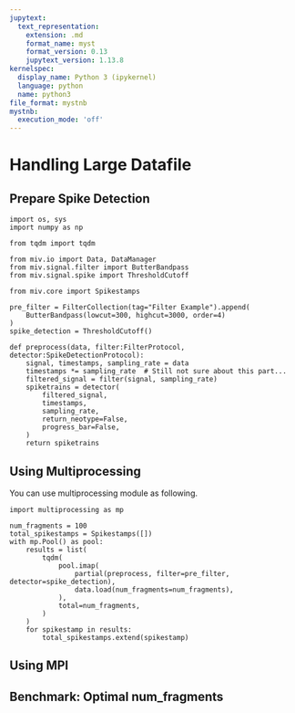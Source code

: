 ```yaml
---
jupytext:
  text_representation:
    extension: .md
    format_name: myst
    format_version: 0.13
    jupytext_version: 1.13.8
kernelspec:
  display_name: Python 3 (ipykernel)
  language: python
  name: python3
file_format: mystnb
mystnb:
  execution_mode: 'off'
---
```


# Handling Large Datafile

## Prepare Spike Detection

```{code-cell} ipython3
import os, sys
import numpy as np

from tqdm import tqdm

from miv.io import Data, DataManager
from miv.signal.filter import ButterBandpass
from miv.signal.spike import ThresholdCutoff

from miv.core import Spikestamps

pre_filter = FilterCollection(tag="Filter Example").append(
    ButterBandpass(lowcut=300, highcut=3000, order=4)
)
spike_detection = ThresholdCutoff()

def preprocess(data, filter:FilterProtocol, detector:SpikeDetectionProtocol):
    signal, timestamps, sampling_rate = data
    timestamps *= sampling_rate  # Still not sure about this part...
    filtered_signal = filter(signal, sampling_rate)
    spiketrains = detector(
        filtered_signal,
        timestamps,
        sampling_rate,
        return_neotype=False,
        progress_bar=False,
    )
    return spiketrains
```

## Using Multiprocessing

You can use multiprocessing module as following.

```{code-cell} ipython3
import multiprocessing as mp

num_fragments = 100
total_spikestamps = Spikestamps([])
with mp.Pool() as pool:
    results = list(
        tqdm(
            pool.imap(
                partial(preprocess, filter=pre_filter, detector=spike_detection),
                data.load(num_fragments=num_fragments),
            ),
            total=num_fragments,
        )
    )
    for spikestamp in results:
        total_spikestamps.extend(spikestamp)
```

## Using MPI

## Benchmark: Optimal num_fragments
